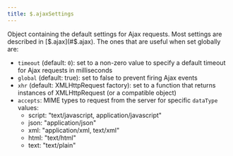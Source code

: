 ```yaml
---
title: $.ajaxSettings
---
```


Object containing the default settings for Ajax requests. Most settings are
described in [$.ajax](#$.ajax). The ones that are useful when set globally are:

* `timeout` (default: `0`): set to a non-zero value to specify a default timeout
  for Ajax requests in milliseconds
* `global` (default: true): set to false to prevent firing Ajax events
* `xhr` (default: XMLHttpRequest factory): set to a function that returns
  instances of XMLHttpRequest (or a compatible object)
* `accepts`: MIME types to request from the server for specific `dataType`
  values:
  - script: "text/javascript, application/javascript"
  - json:   "application/json"
  - xml:    "application/xml, text/xml"
  - html:   "text/html"
  - text:   "text/plain"
